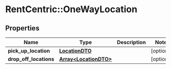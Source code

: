 # RentCentric::OneWayLocation

## Properties
Name | Type | Description | Notes
------------ | ------------- | ------------- | -------------
**pick_up_location** | [**LocationDTO**](LocationDTO.md) |  | [optional] 
**drop_off_locations** | [**Array&lt;LocationDTO&gt;**](LocationDTO.md) |  | [optional] 


